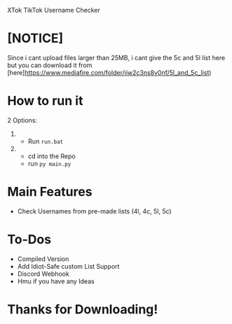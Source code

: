 XTok TikTok Username Checker

# [NOTICE]

Since i cant upload files larger than 25MB, i cant give the 5c and 5l list here but you can download it from [here]https://www.mediafire.com/folder/jiw2c3ns8v0nf/5l_and_5c_list)

# How to run it

2 Options:
1. - Run `run.bat`
2. - cd into the Repo
   - run `py main.py`

# Main Features
- Check Usernames from pre-made lists (4l, 4c, 5l, 5c)

# To-Dos
- Compiled Version
- Add Idiot-Safe custom List Support
- Discord Webhook
- Hmu if you have any Ideas

# Thanks for Downloading!




